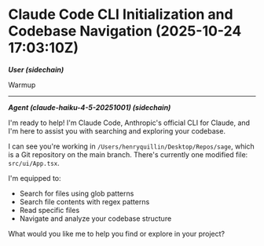 <!-- Generated by SpecStory -->

# Claude Code CLI Initialization and Codebase Navigation (2025-10-24 17:03:10Z)

<!-- Claude Code Session a5ac613a-582c-4613-8105-5a537b360f19 (2025-10-24_17-03-10Z) -->

_**User (sidechain)**_

Warmup

---

_**Agent (claude-haiku-4-5-20251001) (sidechain)**_

I'm ready to help! I'm Claude Code, Anthropic's official CLI for Claude, and I'm here to assist you with searching and exploring your codebase.

I can see you're working in `/Users/henryquillin/Desktop/Repos/sage`, which is a Git repository on the main branch. There's currently one modified file: `src/ui/App.tsx`.

I'm equipped to:
- Search for files using glob patterns
- Search file contents with regex patterns
- Read specific files
- Navigate and analyze your codebase structure

What would you like me to help you find or explore in your project?

